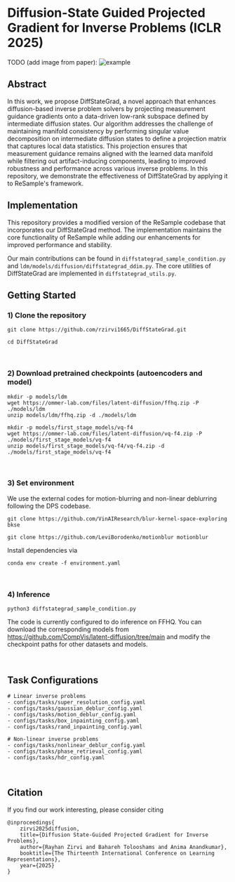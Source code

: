 # Diffusion-State Guided Projected Gradient for Inverse Problems (ICLR 2025)

TODO (add image from paper):
![example](https://github.com/soominkwon/resample/blob/main/figures/resample_ex.png)

## Abstract

In this work, we propose DiffStateGrad, a novel approach that enhances diffusion-based inverse problem solvers by projecting measurement guidance gradients onto a data-driven low-rank subspace defined by intermediate diffusion states. Our algorithm addresses the challenge of maintaining manifold consistency by performing singular value decomposition on intermediate diffusion states to define a projection matrix that captures local data statistics. This projection ensures that measurement guidance remains aligned with the learned data manifold while filtering out artifact-inducing components, leading to improved robustness and performance across various inverse problems. In this repository, we demonstrate the effectiveness of DiffStateGrad by applying it to ReSample's framework.

## Implementation

This repository provides a modified version of the ReSample codebase that incorporates our DiffStateGrad method. The implementation maintains the core functionality of ReSample while adding our enhancements for improved performance and stability.

Our main contributions can be found in `diffstategrad_sample_condition.py` and `ldm/models/diffusion/diffstategrad_ddim.py`. The core utilities of DiffStateGrad are implemented in `diffstategrad_utils.py`.

## Getting Started

### 1) Clone the repository

```
git clone https://github.com/rzirvi1665/DiffStateGrad.git

cd DiffStateGrad
```

<br />

### 2) Download pretrained checkpoints (autoencoders and model)

```
mkdir -p models/ldm
wget https://ommer-lab.com/files/latent-diffusion/ffhq.zip -P ./models/ldm
unzip models/ldm/ffhq.zip -d ./models/ldm

mkdir -p models/first_stage_models/vq-f4
wget https://ommer-lab.com/files/latent-diffusion/vq-f4.zip -P ./models/first_stage_models/vq-f4
unzip models/first_stage_models/vq-f4/vq-f4.zip -d ./models/first_stage_models/vq-f4
```

<br />

### 3) Set environment

We use the external codes for motion-blurring and non-linear deblurring following the DPS codebase.

```
git clone https://github.com/VinAIResearch/blur-kernel-space-exploring bkse

git clone https://github.com/LeviBorodenko/motionblur motionblur
```

Install dependencies via

```
conda env create -f environment.yaml
```

<br />

### 4) Inference

```
python3 diffstategrad_sample_condition.py
```

The code is currently configured to do inference on FFHQ. You can download the corresponding models from https://github.com/CompVis/latent-diffusion/tree/main and modify the checkpoint paths for other datasets and models.


<br />

## Task Configurations

```
# Linear inverse problems
- configs/tasks/super_resolution_config.yaml
- configs/tasks/gaussian_deblur_config.yaml
- configs/tasks/motion_deblur_config.yaml
- configs/tasks/box_inpainting_config.yaml
- configs/tasks/rand_inpainting_config.yaml

# Non-linear inverse problems
- configs/tasks/nonlinear_deblur_config.yaml
- configs/tasks/phase_retrieval_config.yaml
- configs/tasks/hdr_config.yaml
```

<br />

## Citation
If you find our work interesting, please consider citing

```
@inproceedings{
    zirvi2025diffusion,
    title={Diffusion State-Guided Projected Gradient for Inverse Problems},
    author={Rayhan Zirvi and Bahareh Tolooshams and Anima Anandkumar},
    booktitle={The Thirteenth International Conference on Learning Representations},
    year={2025}
}
```

